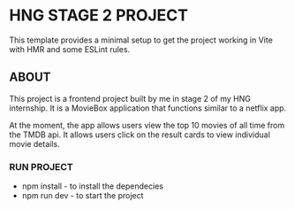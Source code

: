 # HNG STAGE 2 PROJECT

This template provides a minimal setup to get the project working in Vite with HMR and some ESLint rules.

## ABOUT

This project is a frontend project built by me in stage 2 of my HNG internship. It is a MovieBox application that functions similar to a netflix app.

At the moment, the app allows users view the top 10 movies of all time from the TMDB api. It allows users click on the result cards to view individual movie details.


### RUN PROJECT

* npm install - to install the dependecies
* npm run dev - to start the project
